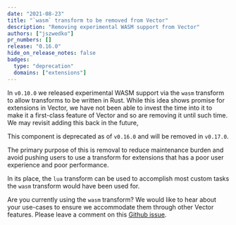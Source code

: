 ```yaml
---
date: "2021-08-23"
title: "`wasm` transform to be removed from Vector"
description: "Removing experimental WASM support from Vector"
authors: ["jszwedko"]
pr_numbers: []
release: "0.16.0"
hide_on_release_notes: false
badges:
  type: "deprecation"
  domains: ["extensions"]
---
```


In `v0.10.0` we released experimental WASM support via the `wasm` transform to
allow transforms to be written in Rust. While this idea shows promise for
extensions in Vector, we have not been able to invest the time into it to make
it a first-class feature of Vector and so are removing it until such time. We
may revisit adding this back in the future,

This component is deprecated as of `v0.16.0` and will be removed in `v0.17.0`.

The primary purpose of this is removal to reduce maintenance burden and avoid
pushing users to use a transform for extensions that has a poor user experience
and poor performance.

In its place, the `lua` transform can be used to accomplish most custom tasks
the `wasm` transform would have been used for.

Are you currently using the `wasm` transform? We would like to hear about your
use-cases to ensure we accommodate them through other Vector features. Please
leave a comment on this [Github
issue](https://github.com/timberio/vector/issues/8036).
